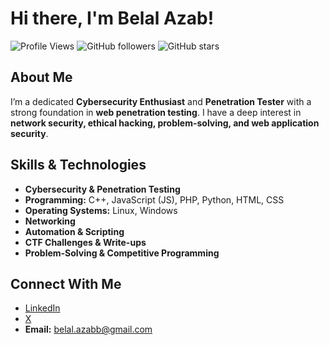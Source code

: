 # Hi there, I'm Belal Azab!

![Profile Views](https://komarev.com/ghpvc/?username=belal-azab&label=Profile%20Views&color=blue&style=flat)
![GitHub followers](https://img.shields.io/github/followers/belal-azab?style=flat&color=blue)
![GitHub stars](https://img.shields.io/github/stars/belal-azab?style=flat&color=blue)

## About Me
I’m a dedicated **Cybersecurity Enthusiast** and **Penetration Tester** with a strong foundation in **web penetration testing**. I have a deep interest in **network security, ethical hacking, problem-solving, and web application security**.  

## Skills & Technologies
- **Cybersecurity & Penetration Testing**  
- **Programming:** C++, JavaScript (JS), PHP, Python, HTML, CSS  
- **Operating Systems:** Linux, Windows  
- **Networking**  
- **Automation & Scripting**  
- **CTF Challenges & Write-ups**  
- **Problem-Solving & Competitive Programming**  

## Connect With Me
- [LinkedIn](https://www.linkedin.com/in/belal-azab-392b80294)  
- [X](https://x.com/Xcooper0)  
- **Email:** belal.azabb@gmail.com  
